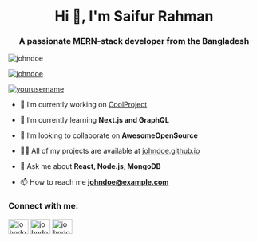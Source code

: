 <h1 align="center">Hi 👋, I'm Saifur Rahman</h1>
<h3 align="center">A passionate MERN-stack developer from the Bangladesh</h3>

<p align="left"> <img src="https://komarev.com/ghpvc/?username=johndoe&label=Profile%20views&color=0e75b6&style=flat" alt="johndoe" /> </p>

<p align="left"> <a href="https://github.com/ryo-ma/github-profile-trophy"><img src="https://github-profile-trophy.vercel.app/?username=johndoe" alt="johndoe" /></a> </p>
<a href="https://github.com/ryo-ma/github-profile-trophy"><img src="https://github-profile-trophy.vercel.app/?username=yourusername" alt="yourusername" /></a>


- 🔭 I’m currently working on [CoolProject](https://github.com/johndoe/coolproject)

- 🌱 I’m currently learning **Next.js and GraphQL**

- 👯 I’m looking to collaborate on **AwesomeOpenSource**

- 👨‍💻 All of my projects are available at [johndoe.github.io](https://johndoe.github.io)

- 💬 Ask me about **React, Node.js, MongoDB**

- 📫 How to reach me **johndoe@example.com**

<h3 align="left">Connect with me:</h3>
<p align="left">
<a href="https://twitter.com/johndoe" target="blank"><img align="center" src="https://cdn.jsdelivr.net/npm/simple-icons@3.0.1/icons/twitter.svg" alt="johndoe" height="30" width="40" /></a>
<a href="https://linkedin.com/in/johndoe" target="blank"><img align="center" src="https://cdn.jsdelivr.net/npm/simple-icons@3.0.1/icons/linkedin.svg" alt="johndoe" height="30" width="40" /></a>
<a href="https://instagram.com/johndoe" target="blank"><img align="center" src="https://cdn.jsdelivr.net/npm/simple-icons@3.0.1/icons/instagram.svg" alt="johndoe" height="30" width="40" /></a>
<a href="https://www.youtube.com/c/j
